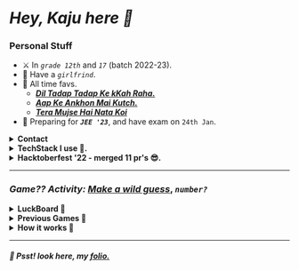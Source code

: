 # _**Hey, Kaju here 🦑**_
### **Personal Stuff**
- ⚔️ In _`grade 12th`_ and _`17`_ (batch 2022-23).
- 🦋 Have a _`girlfrind`_.
- 🥺 All time favs.
    - [_**Dil Tadap Tadap Ke kKah Raha.**_](https://open.spotify.com/track/2kVKDFmDFuKNR4tuDgZqWM?si=c73ba0545cea4e5b)
    - [_**Aap Ke Ankhon Mai Kutch.**_](https://open.spotify.com/track/2hWUcbgPqVsvsgHMWEvSUe?si=45c9eb4c6f074338)
    - [_**Tera Mujse Hai Nata Koi**_](https://open.spotify.com/track/3Jj02N4CsUY8YAn2d03M4K?si=4be4be82aa9d42f3)
- 🙂 Preparing for _**`JEE '23`**_, and have exam on `24th Jan`.
<details>
<summary><b>Contact</b></summary>

- 🥽 [folio](https://www.tanishqsingh.com)
- 📨 [hi@tanishqsingh.com](mailto:hi@tanishqsingh.com)
- 🏋🏽 [instagram](https://www.instagram.com/tanishq_singh_2301)

</details>
<details>
<summary><b>TechStack I use 🙂.</b></summary>
<b><small>Pretty much all the tech depends on what I've to make.</small></b>

</br>

#### _**Languages**_
- **`Typescript`, `Python`, `SQL`, `bash-script`, `cpp`, `solidity`, `gs`.**
- **`Tailwindcss`, `css`.**

#### _**Frontend**_
- **`Reactjs`, `Nextjs`, `Fresh`.**

#### _**Backend**_
- **`Deno`, `Lambda`, `API-Gateway`, `EC2`, `Google-DNS`, `Cloudflare`.**

#### _**Databases**_
- **`DynamoDB`, `MongoDB`, `Firebase`, `SupaBase`.**
- **`SQL` have a seperate space in my heart.**

#### _**Hosting Providers**_
- **`Vercel`, `Deno-Deploy`, `AWS`.**

#### _**Others**_
- **`Nginx`, `CI/CD`, `openssl`, `Docker`, `Elastic-Ip`, `Linux`.**

</br>

</details>
<details>
<summary><b>Hacktoberfest '22 - merged 11 pr's 😎.</b></summary>

|No.|Open-Source|link|
|-|-|-|
|1|`codecademy/docs`|[PR1](https://github.com/Codecademy/docs/pull/1181), [PR2](https://github.com/Codecademy/docs/pull/1043)|
|2|`codinasion/program`|[PR1](https://github.com/codinasion/program/pull/4727), [PR2](https://github.com/codinasion/program/pull/4724), [PR3](https://github.com/codinasion/program/pull/4723), [PR4](https://github.com/codinasion/program/pull/4719), [PR5](https://github.com/codinasion/program/pull/2166), [PR6](https://github.com/codinasion/program/pull/2164), [PR7](https://github.com/codinasion/program/pull/1979), [PR8](https://github.com/codinasion/program/pull/1978), [PR9](https://github.com/codinasion/program/pull/1975),|

</details>

---
### _**Game?? Activity:**_ [_**Make a wild guess**_](https://github.com/tanishq-singh-2301/tanishq-singh-2301/issues/new?template=wild-guess.md&title=And%20I%20guess%20(0-9):%20&labels=wild%20guess), _**`number?`**_

<details>
<summary><b>LuckBoard 🦕</b></summary>

<table>
    <tr>
        <th>Position</th>
        <th>Avatar</th>
        <th>User Name</th>
        <th>No. of time guessed correct</th>
        <th>Issues</th>
    </tr>
    <tr>
        <td align="center"><b><i> 1 </i></b></td>
        <td> <img src="https://avatars.githubusercontent.com/tanishq-singh-2301?s=32" width="32px" height="32px" /> </td>
        <td><b><i><a href="https://github.com/tanishq-singh-2301"> tanishq-singh-2301 </a></i></b></td>
        <td align="center"><b><i> 1 </i></b></td>
        <td>
            <b><i><a href="https://github.com/tanishq-singh-2301/tanishq-singh-2301/issues/61">61</a></i></b>
        </td>
    </tr>
    
</table>

</details>
<details>
<summary><b>Previous Games 🏑</b></summary>

<table>
    <tr>
        <th>Game No</th>
        <th>Avatar</th>
        <th>User Name</th>
        <th>Issue No</th>
        <th>What Gussed?</th>
        <th>Actual No.</th>
    </tr>
    <tr>
        <td align="center"><b><i> 5 </i></b></td>
        <td> <img src="https://avatars.githubusercontent.com/tanishq-singh-2301?s=24" width="24px" height="24px" /> </td>
        <td><b><i><a href="https://github.com/tanishq-singh-2301"> tanishq-singh-2301 </a></i></b></td>
        <td align="center"><b><i><a href="https://github.com/tanishq-singh-2301/tanishq-singh-2301/issues/66"> 66 </a></i></b></td>
        <td align="center"><b><i> 1 </i></b></td>
        <td align="center"><b><i> 2 </i></b></td>
    </tr>
    <tr>
        <td align="center"><b><i> 4 </i></b></td>
        <td> <img src="https://avatars.githubusercontent.com/tanishq-singh-2301?s=24" width="24px" height="24px" /> </td>
        <td><b><i><a href="https://github.com/tanishq-singh-2301"> tanishq-singh-2301 </a></i></b></td>
        <td align="center"><b><i><a href="https://github.com/tanishq-singh-2301/tanishq-singh-2301/issues/65"> 65 </a></i></b></td>
        <td align="center"><b><i> 3 </i></b></td>
        <td align="center"><b><i> 5 </i></b></td>
    </tr>
    <tr>
        <td align="center"><b><i> 3 </i></b></td>
        <td> <img src="https://avatars.githubusercontent.com/tanishq-singh-2301?s=24" width="24px" height="24px" /> </td>
        <td><b><i><a href="https://github.com/tanishq-singh-2301"> tanishq-singh-2301 </a></i></b></td>
        <td align="center"><b><i><a href="https://github.com/tanishq-singh-2301/tanishq-singh-2301/issues/63"> 63 </a></i></b></td>
        <td align="center"><b><i> 4 </i></b></td>
        <td align="center"><b><i> 0 </i></b></td>
    </tr>
    <tr>
        <td align="center"><b><i> 2 </i></b></td>
        <td> <img src="https://avatars.githubusercontent.com/tanishq-singh-2301?s=24" width="24px" height="24px" /> </td>
        <td><b><i><a href="https://github.com/tanishq-singh-2301"> tanishq-singh-2301 </a></i></b></td>
        <td align="center"><b><i><a href="https://github.com/tanishq-singh-2301/tanishq-singh-2301/issues/62"> 62 </a></i></b></td>
        <td align="center"><b><i> 6 </i></b></td>
        <td align="center"><b><i> 4 </i></b></td>
    </tr>
    <tr>
        <td align="center"><b><i> 1 </i></b></td>
        <td> <img src="https://avatars.githubusercontent.com/tanishq-singh-2301?s=24" width="24px" height="24px" /> </td>
        <td><b><i><a href="https://github.com/tanishq-singh-2301"> tanishq-singh-2301 </a></i></b></td>
        <td align="center"><b><i><a href="https://github.com/tanishq-singh-2301/tanishq-singh-2301/issues/61"> 61 </a></i></b></td>
        <td align="center"><b><i> 6 </i></b></td>
        <td align="center"><b><i> 6 </i></b></td>
    </tr>
    
</table>

</details>
<details>
<summary><b>How it works 🤔</b></summary>

- #### _**Backend**_

    ```mermaid
    graph LR
    A[New Issue] --> B{Trigger Workflow}
    B -- accept --> E[Generate Random Number]
    E --> F{Is Matched?}
    F -- Yes --> H[Update Issue - got it]
    F -- No --> G[Update Issue - missed it]
    G --> I[Close Issue]
    H --> I[Close Issue]
    I --> J[Update DB]
    J --> K[Render README.md]
    K --> L[git push]
    B -- reject --> C[Update Issue]
    C --> D[Close Issue]

    ```

- #### _**Database**_

    ```mermaid
    classDiagram
        class WildGuess
        WildGuess : +INT issue_number
        WildGuess : +INT2 guessed_number
        WildGuess : +INT2 actual_number
        WildGuess : +VARCHAR(60) username
        WildGuess : +TIMESTAMP created_at

    ```

</details>

---
##### 🤫 Psst! look here, my [folio.](https://www.tanishqsingh.com)